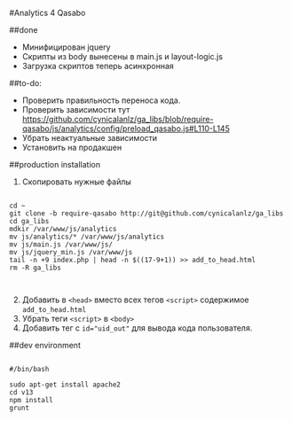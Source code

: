 #Analytics 4 Qasabo


##done

+ Минифицирован jquery
+ Скрипты из body вынесены в main.js и layout-logic.js
+ Загрузка скриптов теперь асинхронная

##to-do:

+ Проверить правильность переноса кода.
+ Проверить зависимости тут https://github.com/cynicalanlz/ga_libs/blob/require-qasabo/js/analytics/config/preload_qasabo.js#L110-L145
+ Убрать неактуальные зависимости
+ Установить на продакшен

##production installation

1) Скопировать нужные файлы

```

cd ~
git clone -b require-qasabo http://git@github.com/cynicalanlz/ga_libs
cd ga_libs
mdkir /var/www/js/analytics
mv js/analytics/* /var/www/js/analytics
mv js/main.js /var/www/js/
mv js/jquery_min.js /var/www/js
tail -n +9 index.php | head -n $((17-9+1)) >> add_to_head.html
rm -R ga_libs

 
```

2) Добавить в ```<head>``` вместо всех тегов ```<script>``` содержимое ```add_to_head.html```<br>
3) Убрать теги ```<script>``` в ```<body>```<br>
4) Добавить тег с ```id="uid_out"``` для вывода кода пользователя.





##dev environment

```

#/bin/bash

sudo apt-get install apache2
cd v13 
npm install
grunt

```

